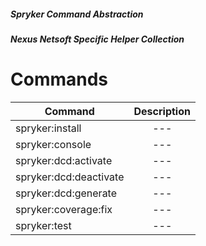  ##### Spryker Command Abstraction 
 ##### Nexus Netsoft Specific Helper Collection
 
 # Commands
 
 | Command        | Description  |
 | ------------- | :-----:|
 | spryker:install      | --- | 
 | spryker:console      | --- | 
 | spryker:dcd:activate      | ---      | 
 | spryker:dcd:deactivate      | ---      | 
 | spryker:dcd:generate      | ---      | 
 | spryker:coverage:fix      | ---      | 
 | spryker:test | ---      | |
